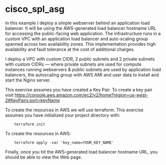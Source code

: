 # cisco_spl_asg

In this example I deploy a simple webserver behind an application load balancer. It will be using the AWS-generated load balancer hostname URL for accessing the public-facing web application. The infrastructure runs in a custom VPC with an application load balancer and auto-scaling group spanned across two availability zones. This implementation provides high availability and fault tolerance at the cost of additional charges.

I deploy a VPC with custom CIDR, 2 public subnets and 2 private subnets with custom CIDRs — where private subnets are used for compute instances running webservers & public subnets are used by application load balancers, the autoscaling group with AWS AMI and user data to install and start the Nginx server.

 This exercise assumes you have created a Key Pair.
 To create a key pair visit https://console.aws.amazon.com/ec2/v2/home?region=us-west-2#KeyPairs:sort=keyName

 To create the resources in AWS we will use terraform. This exercise assumes you have initialized your project directory with:

        terraform init

 To create the resources in AWS:

        terraform apply -var 'key_name=YOUR_KEY_NAME'


Finally, once you hit the AWS-generated load balancer hostname URL, you should be able to view the Web page.
